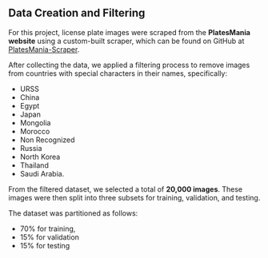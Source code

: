 ## Data Creation and Filtering

For this project, license plate images were scraped from the **PlatesMania website** using a custom-built scraper, which can be found on GitHub at [PlatesMania-Scraper](https://github.com/ThomasDerrien/PlatesMania-Scraper).

After collecting the data, we applied a filtering process to remove images from countries with special characters in their names, specifically: 
- URSS
- China
- Egypt
- Japan
- Mongolia
- Morocco
- Non Recognized
- Russia
- North Korea
- Thailand
- Saudi Arabia.

From the filtered dataset, we selected a total of **20,000 images**. These images were then split into three subsets for training, validation, and testing. 

The dataset was partitioned as follows:
- 70% for training,
- 15% for validation
- 15% for testing





